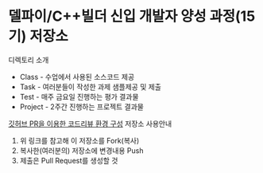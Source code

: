 # 델파이/C++빌더 신입 개발자 양성 과정(15기) 저장소

디렉토리 소개
* Class - 수업에서 사용된 소스코드 제공
* Task - 여러분들이 작성한 과제 샘플제공 및 제출
* Test - 매주 금요일 진행하는 평가 결과물
* Project - 2주간 진행하는 프로젝트 결과물

[깃허브 PR을 이용한 코드리뷰 환경 구성](http://tech.devgear.co.kr/delphi_news/453414)
저장소 사용안내
1. 위 링크를 참고해 이 저장소를 Fork(복사)
2. 복사한(여러분의) 저장소에 변경내용 Push
3. 제출은 Pull Request를 생성할 것
